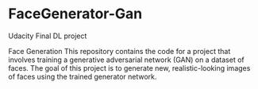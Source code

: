 # FaceGenerator-Gan
Udacity Final DL project

Face Generation
This repository contains the code for a project that involves training a generative adversarial network (GAN) on a dataset of faces. 
The goal of this project is to generate new, realistic-looking images of faces using the trained generator network.
